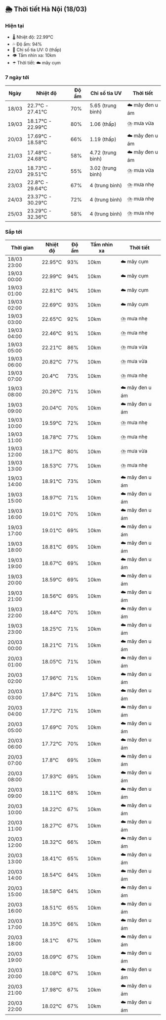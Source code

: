 ## 🌦️ Thời tiết Hà Nội (18/03)

### Hiện tại

- 🌡️ Nhiệt độ: 22.99℃
- 💦 Độ ẩm: 94%
- 🌟 Chỉ số tia UV: 0 (thấp)
- 👁️ Tầm nhìn xa: 10km
- ☂️ Thời tiết: ☁️ mây cụm

### 7 ngày tới

| Ngày | Nhiệt độ | Độ ẩm | Chỉ số tia UV | Thời tiết |
| --- | --- | --- | --- | --- |
| 18/03 | 22.7℃ - 27.41℃ | 70% | 5.65 (trung bình) | ☁️ mây đen u ám |
| 19/03 | 18.17℃ - 22.99℃ | 80% | 1.06 (thấp) | ⛈️ mưa vừa |
| 20/03 | 17.69℃ - 18.58℃ | 66% | 1.19 (thấp) | ☁️ mây đen u ám |
| 21/03 | 17.48℃ - 24.68℃ | 58% | 4.72 (trung bình) | ☁️ mây đen u ám |
| 22/03 | 18.73℃ - 29.51℃ | 55% | 3.02 (trung bình) | ⛈️ mưa vừa |
| 23/03 | 22.8℃ - 29.64℃ | 67% | 4 (trung bình) | ⛈️ mưa nhẹ |
| 24/03 | 23.37℃ - 30.29℃ | 72% | 4 (trung bình) | ⛈️ mưa nhẹ |
| 25/03 | 23.29℃ - 32.36℃ | 58% | 4 (trung bình) | ⛈️ mưa nhẹ |

### Sắp tới

| Thời gian | Nhiệt độ | Độ ẩm | Tầm nhìn xa | Thời tiết |
| --- | --- | --- | --- | --- |
| 18/03 23:00 | 22.95℃ | 93% | 10km | ☁️ mây cụm |
| 19/03 00:00 | 22.99℃ | 94% | 10km | ☁️ mây cụm |
| 19/03 01:00 | 22.81℃ | 94% | 10km | ☁️ mây cụm |
| 19/03 02:00 | 22.69℃ | 93% | 10km | ☁️ mây cụm |
| 19/03 03:00 | 22.65℃ | 92% | 10km | ⛈️ mưa nhẹ |
| 19/03 04:00 | 22.46℃ | 91% | 10km | ⛈️ mưa nhẹ |
| 19/03 05:00 | 22.21℃ | 86% | 10km | ⛈️ mưa vừa |
| 19/03 06:00 | 20.82℃ | 77% | 10km | ⛈️ mưa vừa |
| 19/03 07:00 | 20.4℃ | 73% | 10km | ⛈️ mưa nhẹ |
| 19/03 08:00 | 20.26℃ | 71% | 10km | ☁️ mây đen u ám |
| 19/03 09:00 | 20.04℃ | 70% | 10km | ☁️ mây đen u ám |
| 19/03 10:00 | 19.59℃ | 72% | 10km | ⛈️ mưa nhẹ |
| 19/03 11:00 | 18.78℃ | 77% | 10km | ⛈️ mưa nhẹ |
| 19/03 12:00 | 18.17℃ | 80% | 10km | ⛈️ mưa vừa |
| 19/03 13:00 | 18.53℃ | 77% | 10km | ⛈️ mưa nhẹ |
| 19/03 14:00 | 18.91℃ | 73% | 10km | ☁️ mây đen u ám |
| 19/03 15:00 | 18.97℃ | 71% | 10km | ☁️ mây đen u ám |
| 19/03 16:00 | 19.01℃ | 70% | 10km | ☁️ mây đen u ám |
| 19/03 17:00 | 19.01℃ | 69% | 10km | ☁️ mây đen u ám |
| 19/03 18:00 | 18.81℃ | 69% | 10km | ☁️ mây đen u ám |
| 19/03 19:00 | 18.67℃ | 69% | 10km | ☁️ mây đen u ám |
| 19/03 20:00 | 18.59℃ | 69% | 10km | ☁️ mây đen u ám |
| 19/03 21:00 | 18.56℃ | 69% | 10km | ☁️ mây đen u ám |
| 19/03 22:00 | 18.44℃ | 70% | 10km | ☁️ mây đen u ám |
| 19/03 23:00 | 18.25℃ | 71% | 10km | ☁️ mây đen u ám |
| 20/03 00:00 | 18.21℃ | 71% | 10km | ☁️ mây đen u ám |
| 20/03 01:00 | 18.05℃ | 71% | 10km | ☁️ mây đen u ám |
| 20/03 02:00 | 17.96℃ | 71% | 10km | ☁️ mây đen u ám |
| 20/03 03:00 | 17.84℃ | 71% | 10km | ☁️ mây đen u ám |
| 20/03 04:00 | 17.72℃ | 71% | 10km | ☁️ mây đen u ám |
| 20/03 05:00 | 17.69℃ | 70% | 10km | ☁️ mây đen u ám |
| 20/03 06:00 | 17.72℃ | 70% | 10km | ☁️ mây đen u ám |
| 20/03 07:00 | 17.8℃ | 69% | 10km | ☁️ mây đen u ám |
| 20/03 08:00 | 17.93℃ | 69% | 10km | ☁️ mây đen u ám |
| 20/03 09:00 | 18.11℃ | 68% | 10km | ☁️ mây đen u ám |
| 20/03 10:00 | 18.22℃ | 67% | 10km | ☁️ mây đen u ám |
| 20/03 11:00 | 18.27℃ | 67% | 10km | ☁️ mây đen u ám |
| 20/03 12:00 | 18.32℃ | 66% | 10km | ☁️ mây đen u ám |
| 20/03 13:00 | 18.41℃ | 65% | 10km | ☁️ mây đen u ám |
| 20/03 14:00 | 18.54℃ | 64% | 10km | ☁️ mây đen u ám |
| 20/03 15:00 | 18.58℃ | 64% | 10km | ☁️ mây đen u ám |
| 20/03 16:00 | 18.51℃ | 65% | 10km | ☁️ mây đen u ám |
| 20/03 17:00 | 18.35℃ | 66% | 10km | ☁️ mây đen u ám |
| 20/03 18:00 | 18.1℃ | 67% | 10km | ☁️ mây đen u ám |
| 20/03 19:00 | 18.09℃ | 67% | 10km | ☁️ mây đen u ám |
| 20/03 20:00 | 18.08℃ | 67% | 10km | ☁️ mây đen u ám |
| 20/03 21:00 | 17.98℃ | 67% | 10km | ☁️ mây đen u ám |
| 20/03 22:00 | 18.02℃ | 67% | 10km | ☁️ mây đen u ám |
